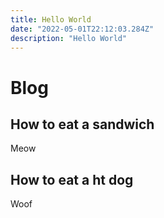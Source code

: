 ```yaml
---
title: Hello World
date: "2022-05-01T22:12:03.284Z"
description: "Hello World"
---
```


# Blog


## How to eat a sandwich
Meow

## How to eat a ht dog
Woof
